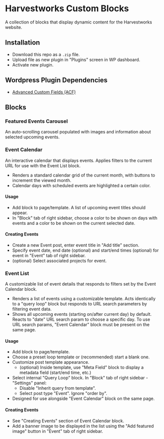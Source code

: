 # Harvestworks Custom Blocks

A collection of blocks that display dynamic content for the Harvestworks website.

## Installation
- Download this repo as a ```.zip``` file.
- Upload file as new plugin in "Plugins" screen in WP dashboard.
- Activate new plugin.

## Wordpress Plugin Dependencies
- [Advanced Custom Fields (ACF)](https://www.advancedcustomfields.com/)

## Blocks

### Featured Events Carousel
An auto-scrolling carousel populated with images and information about selected upcoming events.

### Event Calendar
An interactive calendar that displays events. Applies filters to the current URL for use with the Event List block.
- Renders a standard calendar grid of the current month, with buttons to increment the viewed month.
- Calendar days with scheduled events are highlighted a certain color.

#### Usage
- Add block to page/template. A list of upcoming event titles should appear.
- In "Block" tab of right sidebar, choose a color to be shown on days with events and a color to be shown on the current selected date.

#### Creating Events
- Create a new Event post, enter event title in "Add title" section.
- Specify event date, end date (optional) and start/end times (optional) for event in "Event" tab of right sidebar.
- (optional) Select associated projects for event.

### Event List
A customizable list of event details that responds to filters set by the Event Calendar block.
- Renders a list of events using a customizable template. Acts identically to a "query loop" block but responds to URL search parameters by filtering event data. 
- Shows all upcoming events (starting on/after current day) by default. Reacts to "date" URL search param to choose a specific day. To use URL search params, "Event Calendar" block must be present on the same page.

#### Usage
- Add block to page/template.
- Choose a preset loop template or (recommended) start a blank one.
- Customize post template appearance.
    - (optional) Inside template, use "Meta Field" block to display a metadata field (start/end time, etc.)
- Select internal "Query Loop" block. In "Block" tab of right sidebar - "Settings" panel: 
    - Disable "Inherit query from template".
    - Select post type "Event". Ignore "order by".
- Designed for use alongside "Event Calendar" block on the same page.

#### Creating Events
- See "Creating Events" section of Event Calendar block.
- Add a banner image to be displayed in the list using the "Add featured image" button in "Event" tab of right sidebar.
